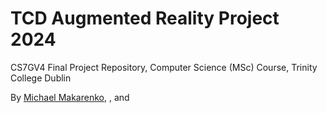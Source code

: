 # TCD Augmented Reality Project 2024

CS7GV4 Final Project Repository, Computer Science (MSc) Course, Trinity College Dublin

By [Michael Makarenko](https://github.com/Zugidor), [](), and []()
